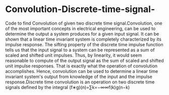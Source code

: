 # Convolution-Discrete-time-signal-
Code to find Convolution of given two discrete time signal.Convolution, one of the most important concepts in electrical engineering, can be used to determine the output a system produces for a given input signal. It can be shown that a linear time invariant system is completely characterized by its impulse response. The sifting property of the discrete time impulse function tells us that the input signal to a system can be represented as a sum of scaled and shifted unit impulses. Thus, by linearity, it would seem reasonable to compute of the output signal as the sum of scaled and shifted unit impulse responses. That is exactly what the operation of convolution accomplishes. Hence, convolution can be used to determine a linear time invariant system's output from knowledge of the input and the impulse response.Discrete time convolution is an operation on two discrete time signals defined by the integral  (f∗g)(n)=∑k=−∞∞f(k)g(n−k)
